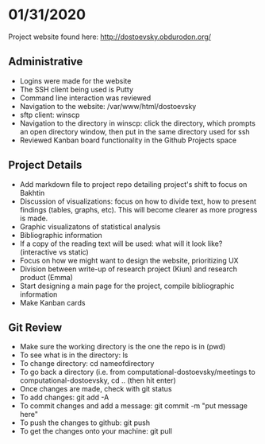 # 01/31/2020

Project website found here: http://dostoevsky.obdurodon.org/

## Administrative
* Logins were made for the website
* The SSH client being used is Putty
* Command line interaction was reviewed
* Navigation to the website: /var/www/html/dostoevsky
* sftp client: winscp
* Navigation to the directory in winscp: click the directory, which prompts an open directory window, then put in the same directory used for ssh 
* Reviewed Kanban board functionality in the Github Projects space

## Project Details 
* Add markdown file to project repo detailing project's shift to focus on Bakhtin 
* Discussion of visualizations: focus on how to divide text, how to present findings (tables, graphs, etc). This will become clearer as more progress is made.  
* Graphic visualizatons of statistical analysis
* Bibliographic information
* If a copy of the reading text will be used: what will it look like? (interactive vs static)
* Focus on how we might want to design the website, prioritizing UX
* Division between write-up of research project (Kiun) and research product (Emma)
* Start designing a main page for the project, compile bibliographic information
* Make Kanban cards 

## Git Review 
* Make sure the working directory is the one the repo is in (pwd)
* To see what is in the directory: ls
* To change directory: cd nameofdirectory
* To go back a directory (i.e. from computational-dostoevsky/meetings to computational-dostoevsky, cd .. (then hit enter)
* Once changes are made, check with git status 
* To add changes: git add -A 
* To commit changes and add a message: git commit -m "put message here"
* To push the changes to github: git push 
* To get the changes onto your machine: git pull